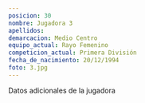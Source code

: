 ```yaml
---
posicion: 30
nombre: Jugadora 3
apellidos: 
demarcacion: Medio Centro
equipo_actual: Rayo Femenino
competicion_actual: Primera División
fecha_de_nacimiento: 20/12/1994
foto: 3.jpg
---
```

Datos adicionales de la jugadora